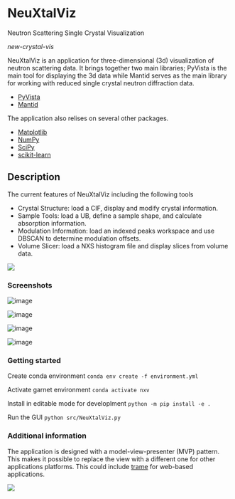 # NeuXtalViz
Neutron Scattering Single Crystal Visualization

*new-crystal-vis*

NeuXtalViz is an application for three-dimensional (3d) visualization of neutron scattering data.
It brings together two main libraries; PyVista is the main tool for displaying the 3d data while Mantid serves as the main library for working with reduced single crystal neutron diffraction data.

- [PyVista](https://pyvista.org/)
- [Mantid](https://github.com/mantidproject/mantid/)

The application also relises on several other packages.

- [Matplotlib](https://matplotlib.org/)
- [NumPy](https://numpy.org/)
- [SciPy](https://scipy.org/)
- [scikit-learn](https://scikit-learn.org/stable/)

## Description

The current features of NeuXtalViz including the following tools

- Crystal Structure: load a CIF, display and modify crystal information.
- Sample Tools: load a UB, define a sample shape, and calculate absorption information.
- Modulation Information: load an indexed peaks workspace and use DBSCAN to determine modulation offsets.
- Volume Slicer: load a NXS histogram file and display slices from volume data.

[![](https://mermaid.ink/img/pako:eNp1Uk1vwjAM_StRTmGC_QAOkxCcJm2HlaFJaw8hcWlGmlT52ECI_z6nKR-qRA-26_ec2C8-UWEl0Dmttf0TDXeBrFelIfjxrmPsHeJX4Hqj_GRyTZPZ7IUId_SIsGX2pAguihAdjHiet50GVvSOLLbeui4oa0a0X6tjC2zTO1JoJcCNKK2VUfNUy96uIVlbqweij9ud411z64V8QK0MtGBCpghVfz89o63uhxiwYZIEKOORh7bKGEZ5mgb0gbEiuYsiYOTo_qV1DkTf3mdQWgUFPlPiFo9teajutBmKs0Ap3ew1stBWjy5YqbqOHnUSPARwyuwywRxS22irO1EfHTKICJIsDNdHr4YeO-D7dEzvq5H0mXL77-FgO4UFyQ0tpxChGfnhhjP2ivZOLjqlLbiWK4mbd0rpkoYGn6mkcwwl1DzqUNLSnJHKY7DF0Qg6x2eFKY2dxK5XiuMY7SUJUgXr3vIy9zt9_geLEe9f?type=png)](https://mermaid.live/edit#pako:eNp1Uk1vwjAM_StRTmGC_QAOkxCcJm2HlaFJaw8hcWlGmlT52ECI_z6nKR-qRA-26_ec2C8-UWEl0Dmttf0TDXeBrFelIfjxrmPsHeJX4Hqj_GRyTZPZ7IUId_SIsGX2pAguihAdjHiet50GVvSOLLbeui4oa0a0X6tjC2zTO1JoJcCNKK2VUfNUy96uIVlbqweij9ud411z64V8QK0MtGBCpghVfz89o63uhxiwYZIEKOORh7bKGEZ5mgb0gbEiuYsiYOTo_qV1DkTf3mdQWgUFPlPiFo9teajutBmKs0Ap3ew1stBWjy5YqbqOHnUSPARwyuwywRxS22irO1EfHTKICJIsDNdHr4YeO-D7dEzvq5H0mXL77-FgO4UFyQ0tpxChGfnhhjP2ivZOLjqlLbiWK4mbd0rpkoYGn6mkcwwl1DzqUNLSnJHKY7DF0Qg6x2eFKY2dxK5XiuMY7SUJUgXr3vIy9zt9_geLEe9f)

### Screenshots

![image](https://github.com/zjmorgan/NeuXtalViz/assets/13754794/6ba6c8a7-0c6c-425c-9e00-5a34e69973b9)

![image](https://github.com/zjmorgan/NeuXtalViz/assets/13754794/3bef441d-db49-446f-b9f8-914e8eae6d18)

![image](https://github.com/zjmorgan/NeuXtalViz/assets/13754794/8db3f589-9127-4c2c-a6c5-a99660365258)

![image](https://github.com/zjmorgan/NeuXtalViz/assets/13754794/0a1a96fa-5d07-4494-8120-8d1bd80d9266)


### Getting started

Create conda environment
`conda env create -f environment.yml`

Activate garnet environment
`conda activate nxv`

Install in editable mode for developlment
`python -m pip install -e .`

Run the GUI
`python src/NeuXtalViz.py`

### Additional information

The application is designed with a model-view-presenter (MVP) pattern.
This makes it possible to replace the view with a different one for other applications platforms. 
This could include [trame](https://kitware.github.io/trame/) for web-based applications.

[![](https://mermaid.ink/img/pako:eNpdUMEKgzAM_ZWSk4L-gIydvAqOjZ16CTbOgq1S04mI_75W3Q7L4fHIey8kWaEZFEEBbT_MTYeOxaOUVoQyaFkrIfL8Kkww9UkVMT3UernxLr01zckzwCmwQ0M_5RwVg-ISm6OjiSyTS5L6S9MzGgN_LmkhA0POoFZhyzUaJXBHhiQUgSpq0fcsQdotWNHzcF9sAwU7Txn4USFTqfEV1oKixX4KXVKaB1cdl-8P2D5mNFW4?type=png)](https://mermaid.live/edit#pako:eNpdUMEKgzAM_ZWSk4L-gIydvAqOjZ16CTbOgq1S04mI_75W3Q7L4fHIey8kWaEZFEEBbT_MTYeOxaOUVoQyaFkrIfL8Kkww9UkVMT3UernxLr01zckzwCmwQ0M_5RwVg-ISm6OjiSyTS5L6S9MzGgN_LmkhA0POoFZhyzUaJXBHhiQUgSpq0fcsQdotWNHzcF9sAwU7Txn4USFTqfEV1oKixX4KXVKaB1cdl-8P2D5mNFW4)
